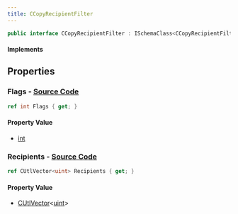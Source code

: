 ```yaml
---
title: CCopyRecipientFilter
---
```


```csharp
public interface CCopyRecipientFilter : ISchemaClass<CCopyRecipientFilter>, ISchemaField, ISchemaClass, INativeHandle
```

#### Implements

## Properties

### **Flags** - [Source Code](https://github.com/swiftly-solution/swiftlys2/blob/main/managed/src/SwiftlyS2.Generated/Schemas/Interfaces/CCopyRecipientFilter.cs#L16)

```csharp
ref int Flags { get; }
```

#### Property Value

- [int](https://learn.microsoft.com/dotnet/api/system.int32)

### **Recipients** - [Source Code](https://github.com/swiftly-solution/swiftlys2/blob/main/managed/src/SwiftlyS2.Generated/Schemas/Interfaces/CCopyRecipientFilter.cs#L18)

```csharp
ref CUtlVector<uint> Recipients { get; }
```

#### Property Value

- [CUtlVector](/docs/api/-1)<[uint](https://learn.microsoft.com/dotnet/api/system.uint32)>

